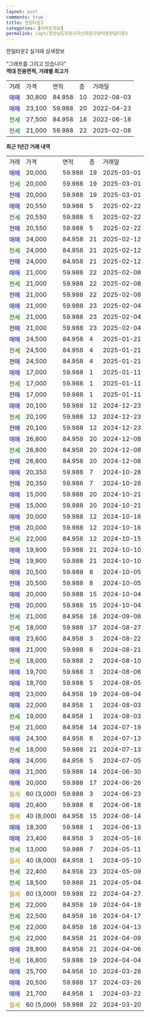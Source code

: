 ```yaml
---
layout: post
comments: true
title: 한일타운2
categories: [아파트정보]
permalink: /apt/경상남도창원시마산회원구양덕동한일타운2
---
```


한일타운2 실거래 상세정보

<script type="text/javascript">
  google.charts.load('current', {'packages':['line', 'corechart']});
  google.charts.setOnLoadCallback(drawChart);

  function drawChart() {
    var data = new google.visualization.DataTable();
    data.addColumn('date', '거래일');
    data.addColumn('number', "매매");
    data.addColumn('number', "전세");
    data.addColumn('number', "전매");

    data.addRows([[new Date(Date.parse("2025-03-01")), 20000, null, null], [new Date(Date.parse("2025-03-01")), null, 20000, null], [new Date(Date.parse("2025-03-01")), null, null, 20000], [new Date(Date.parse("2025-02-22")), 20550, null, null], [new Date(Date.parse("2025-02-22")), null, 20550, null], [new Date(Date.parse("2025-02-22")), null, null, 20550], [new Date(Date.parse("2025-02-12")), 24000, null, null], [new Date(Date.parse("2025-02-12")), null, 24000, null], [new Date(Date.parse("2025-02-12")), null, null, 24000], [new Date(Date.parse("2025-02-08")), 21000, null, null], [new Date(Date.parse("2025-02-08")), null, 21000, null], [new Date(Date.parse("2025-02-08")), null, null, 21000], [new Date(Date.parse("2025-02-04")), 21000, null, null], [new Date(Date.parse("2025-02-04")), null, 21000, null], [new Date(Date.parse("2025-02-04")), null, null, 21000], [new Date(Date.parse("2025-01-21")), 24500, null, null], [new Date(Date.parse("2025-01-21")), null, 24500, null], [new Date(Date.parse("2025-01-21")), null, null, 24500], [new Date(Date.parse("2025-01-11")), 17000, null, null], [new Date(Date.parse("2025-01-11")), null, 17000, null], [new Date(Date.parse("2025-01-11")), null, null, 17000], [new Date(Date.parse("2024-12-23")), 20100, null, null], [new Date(Date.parse("2024-12-23")), null, 20100, null], [new Date(Date.parse("2024-12-23")), null, null, 20100], [new Date(Date.parse("2024-12-08")), 26800, null, null], [new Date(Date.parse("2024-12-08")), null, 26800, null], [new Date(Date.parse("2024-12-08")), null, null, 26800], [new Date(Date.parse("2024-10-28")), 20350, null, null], [new Date(Date.parse("2024-10-28")), null, null, 20350], [new Date(Date.parse("2024-10-21")), 15000, null, null], [new Date(Date.parse("2024-10-21")), null, null, 15000], [new Date(Date.parse("2024-10-16")), 20000, null, null], [new Date(Date.parse("2024-10-16")), null, null, 20000], [new Date(Date.parse("2024-10-15")), null, 22000, null], [new Date(Date.parse("2024-10-10")), 19900, null, null], [new Date(Date.parse("2024-10-10")), null, null, 19900], [new Date(Date.parse("2024-10-05")), 20500, null, null], [new Date(Date.parse("2024-10-05")), null, null, 20500], [new Date(Date.parse("2024-10-04")), 20000, null, null], [new Date(Date.parse("2024-10-04")), null, null, 20000], [new Date(Date.parse("2024-09-08")), null, 21000, null], [new Date(Date.parse("2024-08-27")), null, 18000, null], [new Date(Date.parse("2024-08-22")), 23600, null, null], [new Date(Date.parse("2024-08-21")), 21000, null, null], [new Date(Date.parse("2024-08-10")), null, 18000, null], [new Date(Date.parse("2024-08-06")), 19700, null, null], [new Date(Date.parse("2024-08-05")), 18700, null, null], [new Date(Date.parse("2024-08-04")), 23000, null, null], [new Date(Date.parse("2024-08-03")), 22000, null, null], [new Date(Date.parse("2024-08-03")), null, 19000, null], [new Date(Date.parse("2024-07-19")), null, 21000, null], [new Date(Date.parse("2024-07-13")), 24300, null, null], [new Date(Date.parse("2024-07-13")), null, 18000, null], [new Date(Date.parse("2024-07-05")), 24000, null, null], [new Date(Date.parse("2024-06-30")), 21000, null, null], [new Date(Date.parse("2024-06-26")), 20000, null, null], [new Date(Date.parse("2024-06-23")), null, null, null], [new Date(Date.parse("2024-06-18")), 20400, null, null], [new Date(Date.parse("2024-06-14")), null, null, null], [new Date(Date.parse("2024-06-13")), 18300, null, null], [new Date(Date.parse("2024-05-16")), 23400, null, null], [new Date(Date.parse("2024-05-11")), null, 13000, null], [new Date(Date.parse("2024-05-10")), null, null, null], [new Date(Date.parse("2024-05-09")), null, 22400, null], [new Date(Date.parse("2024-05-04")), null, 18500, null], [new Date(Date.parse("2024-04-27")), null, null, null], [new Date(Date.parse("2024-04-19")), null, 22000, null], [new Date(Date.parse("2024-04-17")), null, 22500, null], [new Date(Date.parse("2024-04-13")), null, 22000, null], [new Date(Date.parse("2024-04-09")), null, 22000, null], [new Date(Date.parse("2024-04-06")), 28900, null, null], [new Date(Date.parse("2024-04-04")), null, 16800, null], [new Date(Date.parse("2024-03-28")), 25700, null, null], [new Date(Date.parse("2024-03-26")), 20500, null, null], [new Date(Date.parse("2024-03-22")), 21700, null, null], [new Date(Date.parse("2024-03-20")), null, null, null]]);

    var options = {
      hAxis: {
        format: 'yyyy/MM/dd'
      },    
      lineWidth: 0,
      pointsVisible: true,    
      title: '최근 1년간 유형별 실거래가 분포',
      legend: { position: 'bottom' }
    };

    var formatter = new google.visualization.NumberFormat({pattern:'###,###'} );
    formatter.format(data, 1);
    formatter.format(data, 2);
    
    setTimeout(function() {
        var chart = new google.visualization.LineChart(document.getElementById('columnchart_material'));
        chart.draw(data, (options));
        document.getElementById('loading').style.display = 'none';
    }, 200);
  }
</script>


<div id="loading" style="z-index:20; display: block; margin-left: 0px">"그래프를 그리고 있습니다"</div>
<div id="columnchart_material" style="width: 95%; margin-left: 0px; display: block"></div>
<!-- contents start -->
<b>역대 전용면적, 거래별 최고가</b>
<table class="sortable">
    <tr>
      <td>거래</td>
      <td>가격</td>
      <td>면적</td>
      <td>층</td>
      <td>거래일</td>
    </tr>
        <tr>
          <td><a style="color: blue">매매</a></td>
          <td>30,800</td>
          <td>84.958</td>
          <td>10</td>
          <td>2022-08-03</td>
        </tr>            <tr>
          <td><a style="color: blue">매매</a></td>
          <td>23,100</td>
          <td>59.988</td>
          <td>20</td>
          <td>2022-04-23</td>
        </tr>        
        <tr>
              <td><a style="color: darkgreen">전세</a></td>
              <td>27,500</td>
              <td>84.958</td>
              <td>18</td>
              <td>2022-06-18</td>
            </tr>            <tr>
              <td><a style="color: darkgreen">전세</a></td>
              <td>21,000</td>
              <td>59.988</td>
              <td>22</td>
              <td>2025-02-08</td>
            </tr>        
    
</table>

<b>최근 1년간 거래 내역</b>

<table class="sortable">
    <tr>
      <td>거래</td>
      <td>가격</td>
      <td>면적</td>
      <td>층</td>
      <td>거래일</td>
    </tr>
    <tr>
      <td><a style="color: blue">매매</a></td>
      <td>20,000</td>
      <td>59.988</td>
      <td>19</td>
      <td>2025-03-01</td>
    </tr>          <tr>
      <td><a style="color: darkgreen">전세</a></td>
      <td>20,000</td>
      <td>59.988</td>
      <td>19</td>
      <td>2025-03-01</td>
    </tr>          <tr>
      <td><a style="color: darkblue">전매</a></td>
      <td>20,000</td>
      <td>59.988</td>
      <td>19</td>
      <td>2025-03-01</td>
    </tr>          <tr>
      <td><a style="color: blue">매매</a></td>
      <td>20,550</td>
      <td>59.988</td>
      <td>5</td>
      <td>2025-02-22</td>
    </tr>          <tr>
      <td><a style="color: darkgreen">전세</a></td>
      <td>20,550</td>
      <td>59.988</td>
      <td>5</td>
      <td>2025-02-22</td>
    </tr>          <tr>
      <td><a style="color: darkblue">전매</a></td>
      <td>20,550</td>
      <td>59.988</td>
      <td>5</td>
      <td>2025-02-22</td>
    </tr>          <tr>
      <td><a style="color: blue">매매</a></td>
      <td>24,000</td>
      <td>84.958</td>
      <td>21</td>
      <td>2025-02-12</td>
    </tr>          <tr>
      <td><a style="color: darkgreen">전세</a></td>
      <td>24,000</td>
      <td>84.958</td>
      <td>21</td>
      <td>2025-02-12</td>
    </tr>          <tr>
      <td><a style="color: darkblue">전매</a></td>
      <td>24,000</td>
      <td>84.958</td>
      <td>21</td>
      <td>2025-02-12</td>
    </tr>          <tr>
      <td><a style="color: blue">매매</a></td>
      <td>21,000</td>
      <td>59.988</td>
      <td>22</td>
      <td>2025-02-08</td>
    </tr>          <tr>
      <td><a style="color: darkgreen">전세</a></td>
      <td>21,000</td>
      <td>59.988</td>
      <td>22</td>
      <td>2025-02-08</td>
    </tr>          <tr>
      <td><a style="color: darkblue">전매</a></td>
      <td>21,000</td>
      <td>59.988</td>
      <td>22</td>
      <td>2025-02-08</td>
    </tr>          <tr>
      <td><a style="color: blue">매매</a></td>
      <td>21,000</td>
      <td>59.988</td>
      <td>23</td>
      <td>2025-02-04</td>
    </tr>          <tr>
      <td><a style="color: darkgreen">전세</a></td>
      <td>21,000</td>
      <td>59.988</td>
      <td>23</td>
      <td>2025-02-04</td>
    </tr>          <tr>
      <td><a style="color: darkblue">전매</a></td>
      <td>21,000</td>
      <td>59.988</td>
      <td>23</td>
      <td>2025-02-04</td>
    </tr>          <tr>
      <td><a style="color: blue">매매</a></td>
      <td>24,500</td>
      <td>84.958</td>
      <td>4</td>
      <td>2025-01-21</td>
    </tr>          <tr>
      <td><a style="color: darkgreen">전세</a></td>
      <td>24,500</td>
      <td>84.958</td>
      <td>4</td>
      <td>2025-01-21</td>
    </tr>          <tr>
      <td><a style="color: darkblue">전매</a></td>
      <td>24,500</td>
      <td>84.958</td>
      <td>4</td>
      <td>2025-01-21</td>
    </tr>          <tr>
      <td><a style="color: blue">매매</a></td>
      <td>17,000</td>
      <td>59.988</td>
      <td>1</td>
      <td>2025-01-11</td>
    </tr>          <tr>
      <td><a style="color: darkgreen">전세</a></td>
      <td>17,000</td>
      <td>59.988</td>
      <td>1</td>
      <td>2025-01-11</td>
    </tr>          <tr>
      <td><a style="color: darkblue">전매</a></td>
      <td>17,000</td>
      <td>59.988</td>
      <td>1</td>
      <td>2025-01-11</td>
    </tr>          <tr>
      <td><a style="color: blue">매매</a></td>
      <td>20,100</td>
      <td>59.988</td>
      <td>12</td>
      <td>2024-12-23</td>
    </tr>          <tr>
      <td><a style="color: darkgreen">전세</a></td>
      <td>20,100</td>
      <td>59.988</td>
      <td>12</td>
      <td>2024-12-23</td>
    </tr>          <tr>
      <td><a style="color: darkblue">전매</a></td>
      <td>20,100</td>
      <td>59.988</td>
      <td>12</td>
      <td>2024-12-23</td>
    </tr>          <tr>
      <td><a style="color: blue">매매</a></td>
      <td>26,800</td>
      <td>84.958</td>
      <td>20</td>
      <td>2024-12-08</td>
    </tr>          <tr>
      <td><a style="color: darkgreen">전세</a></td>
      <td>26,800</td>
      <td>84.958</td>
      <td>20</td>
      <td>2024-12-08</td>
    </tr>          <tr>
      <td><a style="color: darkblue">전매</a></td>
      <td>26,800</td>
      <td>84.958</td>
      <td>20</td>
      <td>2024-12-08</td>
    </tr>          <tr>
      <td><a style="color: blue">매매</a></td>
      <td>20,350</td>
      <td>59.988</td>
      <td>7</td>
      <td>2024-10-28</td>
    </tr>          <tr>
      <td><a style="color: darkblue">전매</a></td>
      <td>20,350</td>
      <td>59.988</td>
      <td>7</td>
      <td>2024-10-28</td>
    </tr>          <tr>
      <td><a style="color: blue">매매</a></td>
      <td>15,000</td>
      <td>59.988</td>
      <td>20</td>
      <td>2024-10-21</td>
    </tr>          <tr>
      <td><a style="color: darkblue">전매</a></td>
      <td>15,000</td>
      <td>59.988</td>
      <td>20</td>
      <td>2024-10-21</td>
    </tr>          <tr>
      <td><a style="color: blue">매매</a></td>
      <td>20,000</td>
      <td>59.988</td>
      <td>12</td>
      <td>2024-10-16</td>
    </tr>          <tr>
      <td><a style="color: darkblue">전매</a></td>
      <td>20,000</td>
      <td>59.988</td>
      <td>12</td>
      <td>2024-10-16</td>
    </tr>          <tr>
      <td><a style="color: darkgreen">전세</a></td>
      <td>22,000</td>
      <td>84.958</td>
      <td>12</td>
      <td>2024-10-15</td>
    </tr>          <tr>
      <td><a style="color: blue">매매</a></td>
      <td>19,900</td>
      <td>59.988</td>
      <td>21</td>
      <td>2024-10-10</td>
    </tr>          <tr>
      <td><a style="color: darkblue">전매</a></td>
      <td>19,900</td>
      <td>59.988</td>
      <td>21</td>
      <td>2024-10-10</td>
    </tr>          <tr>
      <td><a style="color: blue">매매</a></td>
      <td>20,500</td>
      <td>59.988</td>
      <td>8</td>
      <td>2024-10-05</td>
    </tr>          <tr>
      <td><a style="color: darkblue">전매</a></td>
      <td>20,500</td>
      <td>59.988</td>
      <td>8</td>
      <td>2024-10-05</td>
    </tr>          <tr>
      <td><a style="color: blue">매매</a></td>
      <td>20,000</td>
      <td>59.988</td>
      <td>15</td>
      <td>2024-10-04</td>
    </tr>          <tr>
      <td><a style="color: darkblue">전매</a></td>
      <td>20,000</td>
      <td>59.988</td>
      <td>15</td>
      <td>2024-10-04</td>
    </tr>          <tr>
      <td><a style="color: darkgreen">전세</a></td>
      <td>21,000</td>
      <td>84.958</td>
      <td>18</td>
      <td>2024-09-08</td>
    </tr>          <tr>
      <td><a style="color: darkgreen">전세</a></td>
      <td>18,000</td>
      <td>59.988</td>
      <td>17</td>
      <td>2024-08-27</td>
    </tr>          <tr>
      <td><a style="color: blue">매매</a></td>
      <td>23,600</td>
      <td>84.958</td>
      <td>3</td>
      <td>2024-08-22</td>
    </tr>          <tr>
      <td><a style="color: blue">매매</a></td>
      <td>21,000</td>
      <td>59.988</td>
      <td>6</td>
      <td>2024-08-21</td>
    </tr>          <tr>
      <td><a style="color: darkgreen">전세</a></td>
      <td>18,000</td>
      <td>59.988</td>
      <td>2</td>
      <td>2024-08-10</td>
    </tr>          <tr>
      <td><a style="color: blue">매매</a></td>
      <td>19,700</td>
      <td>59.988</td>
      <td>3</td>
      <td>2024-08-06</td>
    </tr>          <tr>
      <td><a style="color: blue">매매</a></td>
      <td>18,700</td>
      <td>59.988</td>
      <td>5</td>
      <td>2024-08-05</td>
    </tr>          <tr>
      <td><a style="color: blue">매매</a></td>
      <td>23,000</td>
      <td>84.958</td>
      <td>19</td>
      <td>2024-08-04</td>
    </tr>          <tr>
      <td><a style="color: blue">매매</a></td>
      <td>22,000</td>
      <td>84.958</td>
      <td>1</td>
      <td>2024-08-03</td>
    </tr>          <tr>
      <td><a style="color: darkgreen">전세</a></td>
      <td>19,000</td>
      <td>84.958</td>
      <td>1</td>
      <td>2024-08-03</td>
    </tr>          <tr>
      <td><a style="color: darkgreen">전세</a></td>
      <td>21,000</td>
      <td>84.958</td>
      <td>14</td>
      <td>2024-07-19</td>
    </tr>          <tr>
      <td><a style="color: blue">매매</a></td>
      <td>24,300</td>
      <td>84.958</td>
      <td>8</td>
      <td>2024-07-13</td>
    </tr>          <tr>
      <td><a style="color: darkgreen">전세</a></td>
      <td>18,000</td>
      <td>59.988</td>
      <td>21</td>
      <td>2024-07-13</td>
    </tr>          <tr>
      <td><a style="color: blue">매매</a></td>
      <td>24,000</td>
      <td>84.958</td>
      <td>5</td>
      <td>2024-07-05</td>
    </tr>          <tr>
      <td><a style="color: blue">매매</a></td>
      <td>21,000</td>
      <td>59.988</td>
      <td>14</td>
      <td>2024-06-30</td>
    </tr>          <tr>
      <td><a style="color: blue">매매</a></td>
      <td>20,000</td>
      <td>59.988</td>
      <td>17</td>
      <td>2024-06-26</td>
    </tr>          <tr>
      <td><a style="color: darkgoldenrod">월세</a></td>
      <td>60 (3,000)</td>
      <td>59.988</td>
      <td>3</td>
      <td>2024-06-23</td>
    </tr>          <tr>
      <td><a style="color: blue">매매</a></td>
      <td>20,400</td>
      <td>59.988</td>
      <td>8</td>
      <td>2024-06-18</td>
    </tr>          <tr>
      <td><a style="color: darkgoldenrod">월세</a></td>
      <td>40 (8,000)</td>
      <td>84.958</td>
      <td>15</td>
      <td>2024-06-14</td>
    </tr>          <tr>
      <td><a style="color: blue">매매</a></td>
      <td>18,300</td>
      <td>59.988</td>
      <td>1</td>
      <td>2024-06-13</td>
    </tr>          <tr>
      <td><a style="color: blue">매매</a></td>
      <td>23,400</td>
      <td>84.958</td>
      <td>3</td>
      <td>2024-05-16</td>
    </tr>          <tr>
      <td><a style="color: darkgreen">전세</a></td>
      <td>13,000</td>
      <td>59.988</td>
      <td>7</td>
      <td>2024-05-11</td>
    </tr>          <tr>
      <td><a style="color: darkgoldenrod">월세</a></td>
      <td>40 (8,000)</td>
      <td>84.958</td>
      <td>1</td>
      <td>2024-05-10</td>
    </tr>          <tr>
      <td><a style="color: darkgreen">전세</a></td>
      <td>22,400</td>
      <td>84.958</td>
      <td>23</td>
      <td>2024-05-09</td>
    </tr>          <tr>
      <td><a style="color: darkgreen">전세</a></td>
      <td>18,500</td>
      <td>59.988</td>
      <td>21</td>
      <td>2024-05-04</td>
    </tr>          <tr>
      <td><a style="color: darkgoldenrod">월세</a></td>
      <td>60 (3,000)</td>
      <td>59.988</td>
      <td>22</td>
      <td>2024-04-27</td>
    </tr>          <tr>
      <td><a style="color: darkgreen">전세</a></td>
      <td>22,000</td>
      <td>84.958</td>
      <td>19</td>
      <td>2024-04-19</td>
    </tr>          <tr>
      <td><a style="color: darkgreen">전세</a></td>
      <td>22,500</td>
      <td>84.958</td>
      <td>16</td>
      <td>2024-04-17</td>
    </tr>          <tr>
      <td><a style="color: darkgreen">전세</a></td>
      <td>22,000</td>
      <td>84.958</td>
      <td>18</td>
      <td>2024-04-13</td>
    </tr>          <tr>
      <td><a style="color: darkgreen">전세</a></td>
      <td>22,000</td>
      <td>84.958</td>
      <td>21</td>
      <td>2024-04-09</td>
    </tr>          <tr>
      <td><a style="color: blue">매매</a></td>
      <td>28,900</td>
      <td>84.958</td>
      <td>21</td>
      <td>2024-04-06</td>
    </tr>          <tr>
      <td><a style="color: darkgreen">전세</a></td>
      <td>16,800</td>
      <td>59.988</td>
      <td>19</td>
      <td>2024-04-04</td>
    </tr>          <tr>
      <td><a style="color: blue">매매</a></td>
      <td>25,700</td>
      <td>84.958</td>
      <td>10</td>
      <td>2024-03-28</td>
    </tr>          <tr>
      <td><a style="color: blue">매매</a></td>
      <td>20,500</td>
      <td>59.988</td>
      <td>17</td>
      <td>2024-03-26</td>
    </tr>          <tr>
      <td><a style="color: blue">매매</a></td>
      <td>21,700</td>
      <td>84.958</td>
      <td>1</td>
      <td>2024-03-22</td>
    </tr>          <tr>
      <td><a style="color: darkgoldenrod">월세</a></td>
      <td>60 (5,000)</td>
      <td>59.988</td>
      <td>22</td>
      <td>2024-03-20</td>
    </tr>      </table>
<!-- contents end -->    

